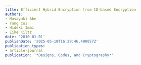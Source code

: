 ```yaml
---
title: Efficient Hybrid Encryption from ID-based Encryption
authors:
- Masayuki Abe
- Yang Cui
- Hideki Imai
- Eike Kiltz
date: '2010-01-01'
publishDate: '2025-05-18T16:29:46.490057Z'
publication_types:
- article-journal
publication: '*Designs, Codes, and Cryptography*'
---
```

